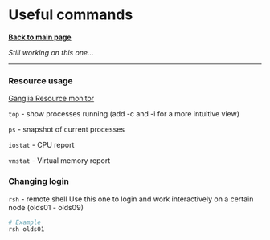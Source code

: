 # Useful commands

**[Back to main page](https://github.com/ObaraOrg/obara_lab)**

*Still working on this one...*

---

### Resource usage

[Ganglia Resource monitor](http://192.168.11.206/ganglia/?c=olds)

`top` - show processes running (add -c and -i for a more intuitive view)

`ps` - snapshot of current processes

`iostat` - CPU report

`vmstat` - Virtual memory report

### Changing login

`rsh` - remote shell
Use this one to login and work interactively on a certain node (olds01 - olds09)
```sh
# Example
rsh olds01
```
 
